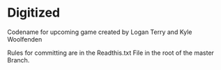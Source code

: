 Digitized
=========

Codename for upcoming game created by Logan Terry and Kyle Woolfenden

Rules for committing are in the Readthis.txt File in the root of the master Branch.
